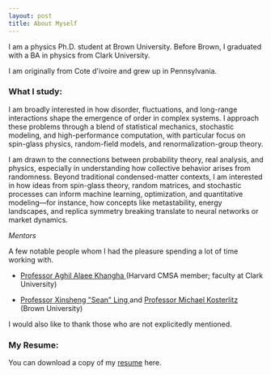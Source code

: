 ```yaml
---
layout: post
title: About Myself
---
```

I am a physics Ph.D. student at Brown University. Before Brown, I graduated with a BA in physics from Clark University. 

I am originally from Cote d'ivoire and grew up in Pennsylvania.  

### What I study:
I am broadly interested in how disorder, fluctuations, and long-range interactions shape the emergence of order in complex systems.
I approach these problems through a blend of statistical mechanics, stochastic modeling, and high-performance computation, with particular focus on spin-glass physics, random-field models, and renormalization-group theory.

I am drawn to the connections between probability theory, real analysis, and physics, especially in understanding how collective behavior arises from randomness.
Beyond traditional condensed-matter contexts, I am interested in how ideas from spin-glass theory, random matrices, and stochastic processes can inform machine learning, optimization, and quantitative modeling—for instance, how concepts like metastability, energy landscapes, and replica symmetry breaking translate to neural networks or market dynamics.

*Mentors*

A few notable people whom I had the pleasure spending a lot of time working with. 

* <a href=" https://scholar.harvard.edu/aalaee"> Professor Aghil Alaee Khangha </a> (Harvard CMSA member; faculty at Clark University)

* <a href=" https://vivo.brown.edu/display/xling"> Professor Xinsheng "Sean" Ling </a> and <a href=" https://www.nobelprize.org/prizes/physics/2016/kosterlitz/facts/"> Professor Michael Kosterlitz </a> (Brown University)
  
I would also like to thank those who are not explicitedly mentioned.




### My Resume:
You can download a copy of my <a href="./Resume_2024.pdf"> resume</a> here.

